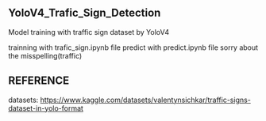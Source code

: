 ## YoloV4_Trafic_Sign_Detection
Model training with traffic sign dataset by YoloV4

trainning with trafic_sign.ipynb file
predict with predict.ipynb file
sorry about the misspelling(traffic)

## REFERENCE

datasets: https://www.kaggle.com/datasets/valentynsichkar/traffic-signs-dataset-in-yolo-format

